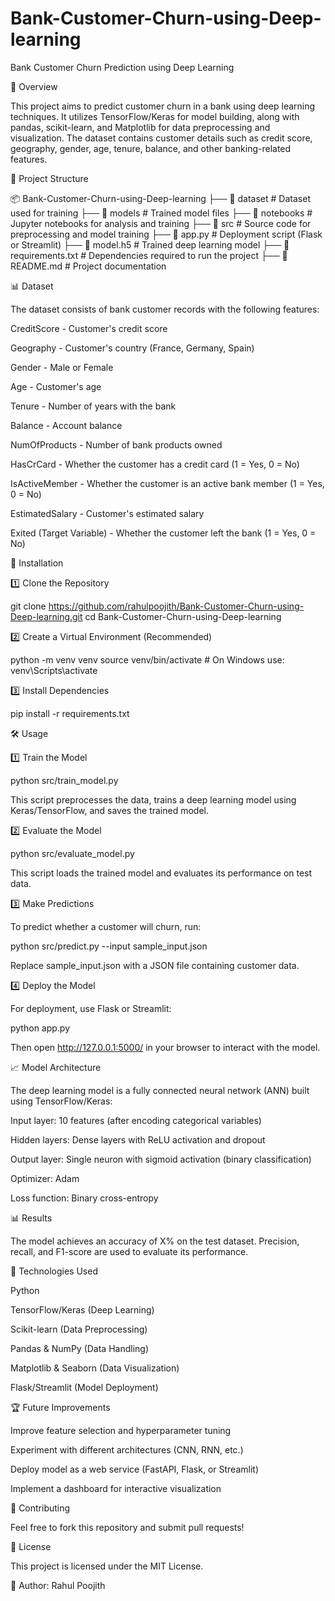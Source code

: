 # Bank-Customer-Churn-using-Deep-learning


Bank Customer Churn Prediction using Deep Learning

📌 Overview

This project aims to predict customer churn in a bank using deep learning techniques. It utilizes TensorFlow/Keras for model building, along with pandas, scikit-learn, and Matplotlib for data preprocessing and visualization. The dataset contains customer details such as credit score, geography, gender, age, tenure, balance, and other banking-related features.

📂 Project Structure

📦 Bank-Customer-Churn-using-Deep-learning
├── 📁 dataset             # Dataset used for training
├── 📁 models              # Trained model files
├── 📁 notebooks           # Jupyter notebooks for analysis and training
├── 📁 src                 # Source code for preprocessing and model training
├── 📄 app.py              # Deployment script (Flask or Streamlit)
├── 📄 model.h5            # Trained deep learning model
├── 📄 requirements.txt    # Dependencies required to run the project
├── 📄 README.md           # Project documentation

📊 Dataset

The dataset consists of bank customer records with the following features:

CreditScore - Customer's credit score

Geography - Customer's country (France, Germany, Spain)


Gender - Male or Female

Age - Customer's age

Tenure - Number of years with the bank

Balance - Account balance

NumOfProducts - Number of bank products owned

HasCrCard - Whether the customer has a credit card (1 = Yes, 0 = No)

IsActiveMember - Whether the customer is an active bank member (1 = Yes, 0 = No)

EstimatedSalary - Customer's estimated salary

Exited (Target Variable) - Whether the customer left the bank (1 = Yes, 0 = No)

🚀 Installation

1️⃣ Clone the Repository

git clone https://github.com/rahulpoojith/Bank-Customer-Churn-using-Deep-learning.git
cd Bank-Customer-Churn-using-Deep-learning

2️⃣ Create a Virtual Environment (Recommended)

python -m venv venv
source venv/bin/activate  # On Windows use: venv\Scripts\activate

3️⃣ Install Dependencies

pip install -r requirements.txt

🛠️ Usage

1️⃣ Train the Model

python src/train_model.py

This script preprocesses the data, trains a deep learning model using Keras/TensorFlow, and saves the trained model.

2️⃣ Evaluate the Model

python src/evaluate_model.py

This script loads the trained model and evaluates its performance on test data.

3️⃣ Make Predictions

To predict whether a customer will churn, run:

python src/predict.py --input sample_input.json

Replace sample_input.json with a JSON file containing customer data.

4️⃣ Deploy the Model

For deployment, use Flask or Streamlit:

python app.py

Then open http://127.0.0.1:5000/ in your browser to interact with the model.

📈 Model Architecture

The deep learning model is a fully connected neural network (ANN) built using TensorFlow/Keras:

Input layer: 10 features (after encoding categorical variables)

Hidden layers: Dense layers with ReLU activation and dropout

Output layer: Single neuron with sigmoid activation (binary classification)

Optimizer: Adam

Loss function: Binary cross-entropy

📊 Results

The model achieves an accuracy of X% on the test dataset. Precision, recall, and F1-score are used to evaluate its performance.

📌 Technologies Used

Python

TensorFlow/Keras (Deep Learning)

Scikit-learn (Data Preprocessing)

Pandas & NumPy (Data Handling)

Matplotlib & Seaborn (Data Visualization)

Flask/Streamlit (Model Deployment)

🏆 Future Improvements

Improve feature selection and hyperparameter tuning

Experiment with different architectures (CNN, RNN, etc.)

Deploy model as a web service (FastAPI, Flask, or Streamlit)

Implement a dashboard for interactive visualization

🤝 Contributing

Feel free to fork this repository and submit pull requests!

📜 License

This project is licensed under the MIT License.

🔗 Author: Rahul Poojith


